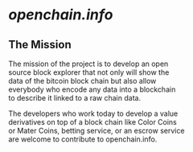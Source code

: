 # *openchain.info*


## The Mission


The mission of the project is to develop an open  
source block explorer that not only will show the  
data of the bitcoin block chain but also allow  
everybody who encode any data into a blockchain  
to describe it linked to a raw chain data.  

The developers who work today to develop a value  
derivatives on top of a block chain like Color Coins  
or Mater Coins, betting service, or an escrow service  
are welcome to contribute to openchain.info.  






